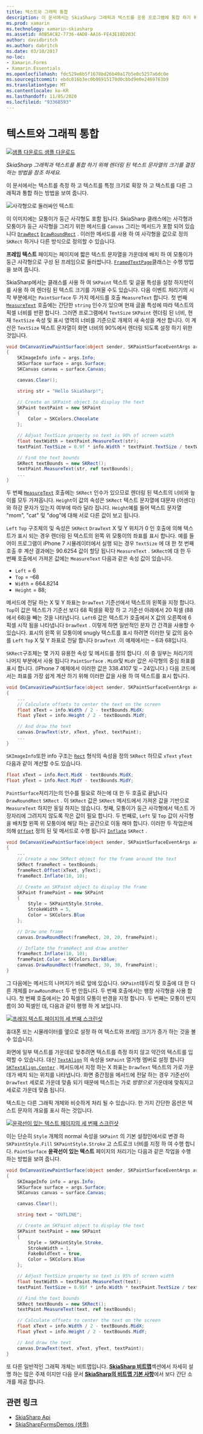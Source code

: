 ```yaml
---
title: 텍스트와 그래픽 통합
description: 이 문서에서는 SkiaSharp 그래픽과 텍스트를 응용 프로그램에 통합 하기 위해 렌더링 된 텍스트 문자열의 크기를 결정 하는 방법을 설명 하 Xamarin.Forms 고 샘플 코드를 사용 하 여이를 보여 줍니다.
ms.prod: xamarin
ms.technology: xamarin-skiasharp
ms.assetid: A0B5AC82-7736-4AD8-AA16-FE43E18D203C
author: davidbritch
ms.author: dabritch
ms.date: 03/10/2017
no-loc:
- Xamarin.Forms
- Xamarin.Essentials
ms.openlocfilehash: fdc529e6b5f1678bd26b40a17b5e0c5257a6dc0e
ms.sourcegitcommit: ebdc016b3ec0b06915170d0cbbd9e0e2469763b9
ms.translationtype: MT
ms.contentlocale: ko-KR
ms.lasthandoff: 11/05/2020
ms.locfileid: "93368593"
---
```

# <a name="integrating-text-and-graphics"></a>텍스트와 그래픽 통합

[![샘플 다운로드](~/media/shared/download.png) 샘플 다운로드](/samples/xamarin/xamarin-forms-samples/skiasharpforms-demos)

_SkiaSharp 그래픽과 텍스트를 통합 하기 위해 렌더링 된 텍스트 문자열의 크기를 결정 하는 방법을 참조 하세요._

이 문서에서는 텍스트를 측정 하 고 텍스트를 특정 크기로 확장 하 고 텍스트를 다른 그래픽과 통합 하는 방법을 보여 줍니다.

![사각형으로 둘러싸인 텍스트](text-images/textandgraphicsexample.png)

이 이미지에는 모퉁이가 둥근 사각형도 포함 됩니다. SkiaSharp 클래스에는 사각형과 모퉁이가 둥근 사각형을 그리기 위한 메서드를 `Canvas` 그리는 메서드가 포함 되어 있습니다 [`DrawRect`](xref:SkiaSharp.SKCanvas.DrawRect*) [`DrawRoundRect`](xref:SkiaSharp.SKCanvas.DrawRoundRect*) . 이러한 메서드를 사용 하 여 사각형을 값으로 정의 `SKRect` 하거나 다른 방식으로 정의할 수 있습니다.

**프레임 텍스트** 페이지는 페이지에 짧은 텍스트 문자열을 가운데에 배치 하 여 모퉁이가 둥근 사각형으로 구성 된 프레임으로 둘러쌉니다. [`FramedTextPage`](https://github.com/xamarin/xamarin-forms-samples/blob/master/SkiaSharpForms/Demos/Demos/SkiaSharpFormsDemos/Basics/FramedTextPage.cs)클래스는 수행 방법을 보여 줍니다.

SkiaSharp에서는 클래스를 사용 하 여 `SKPaint` 텍스트 및 글꼴 특성을 설정 하지만이를 사용 하 여 렌더링 된 텍스트 크기를 가져올 수도 있습니다. 다음 이벤트 처리기의 시작 부분에서는 `PaintSurface` 두 가지 메서드를 호출 `MeasureText` 합니다. 첫 번째 [`MeasureText`](xref:SkiaSharp.SKPaint.MeasureText(System.String)) 호출에는 간단한 `string` 인수가 있으며 현재 글꼴 특성에 따라 텍스트의 픽셀 너비를 반환 합니다. 그러면 프로그램에서 `TextSize` `SKPaint` 렌더링 된 너비, 현재 `TextSize` 속성 및 표시 영역의 너비를 기준으로 개체의 새 속성을 계산 합니다. 이 계산은 `TextSize` 텍스트 문자열이 화면 너비의 90%에서 렌더링 되도록 설정 하기 위한 것입니다.

```csharp
void OnCanvasViewPaintSurface(object sender, SKPaintSurfaceEventArgs args)
{
    SKImageInfo info = args.Info;
    SKSurface surface = args.Surface;
    SKCanvas canvas = surface.Canvas;

    canvas.Clear();

    string str = "Hello SkiaSharp!";

    // Create an SKPaint object to display the text
    SKPaint textPaint = new SKPaint
    {
        Color = SKColors.Chocolate
    };

    // Adjust TextSize property so text is 90% of screen width
    float textWidth = textPaint.MeasureText(str);
    textPaint.TextSize = 0.9f * info.Width * textPaint.TextSize / textWidth;

    // Find the text bounds
    SKRect textBounds = new SKRect();
    textPaint.MeasureText(str, ref textBounds);
    ...
}
```

두 번째 [`MeasureText`](xref:SkiaSharp.SKPaint.MeasureText(System.String,SkiaSharp.SKRect@)) 호출에는 `SKRect` 인수가 있으므로 렌더링 된 텍스트의 너비와 높이를 모두 가져옵니다. `Height`이 값의 속성은 `SKRect` 텍스트 문자열에 대문자 (어센더)와 하강 문자가 있는지 여부에 따라 달라 집니다. `Height`예를 들어 텍스트 문자열 "mom", "cat" 및 "dog"에 대해 서로 다른 값이 보고 됩니다.

`Left` `Top` 구조체의 및 속성은 `SKRect` `DrawText` X 및 Y 위치가 0 인 호출에 의해 텍스트가 표시 되는 경우 렌더링 된 텍스트의 왼쪽 위 모퉁이의 좌표를 표시 합니다. 예를 들어이 프로그램이 iPhone 7 시뮬레이터에서 실행 되는 경우 `TextSize` 에 대 한 첫 번째 호출 후 계산 결과에는 90.6254 값이 할당 됩니다 `MeasureText` . `SKRect`에 대 한 두 번째 호출에서 가져온 값에는 `MeasureText` 다음과 같은 속성 값이 있습니다.

- `Left` = 6
- `Top` = &ndash;68
- `Width` = 664.8214
- `Height` = 88;

메서드에 전달 하는 X 및 Y 좌표는 `DrawText` 기준선에서 텍스트의 왼쪽을 지정 합니다. `Top`이 값은 텍스트가 기준선 보다 68 픽셀을 확장 하 고 기준선 아래에서 20 픽셀 (88에서 68)을 빼는 것을 나타냅니다. `Left`6 값은 텍스트가 호출에서 X 값의 오른쪽에 6 픽셀 시작 됨을 나타냅니다 `DrawText` . 이렇게 하면 일반적인 문자 간 간격을 사용할 수 있습니다. 표시의 왼쪽 위 모퉁이에 snugly 텍스트를 표시 하려면 이러한 및 값의 음수를 `Left` `Top` X 및 Y 좌표로 전달 합니다 `DrawText` .이 예제에서는 &ndash; 6과 68입니다.

`SKRect`구조체는 몇 가지 유용한 속성 및 메서드를 정의 합니다 .이 중 일부는 처리기의 나머지 부분에서 사용 됩니다 `PaintSurface` . `MidX`및 `MidY` 값은 사각형의 중심 좌표를 표시 합니다. (IPhone 7 예제에서 이러한 값은 338.4107 및 &ndash; 24입니다.) 다음 코드에서는 좌표를 가장 쉽게 계산 하기 위해 이러한 값을 사용 하 여 텍스트를 표시 합니다.

```csharp
void OnCanvasViewPaintSurface(object sender, SKPaintSurfaceEventArgs args)
{
    ...
    // Calculate offsets to center the text on the screen
    float xText = info.Width / 2 - textBounds.MidX;
    float yText = info.Height / 2 - textBounds.MidY;

    // And draw the text
    canvas.DrawText(str, xText, yText, textPaint);
    ...
}
```

`SKImageInfo`또한 info 구조는 [`Rect`](xref:SkiaSharp.SKImageInfo.Rect) 형식의 속성을 정의 `SKRect` 하므로 `xText` `yText` 다음과 같이 계산할 수도 있습니다.

```csharp
float xText = info.Rect.MidX - textBounds.MidX;
float yText = info.Rect.MidY - textBounds.MidY;
```

`PaintSurface`처리기는의 인수를 필요로 하는에 대 한 두 호출로 끝납니다 `DrawRoundRect` `SKRect` . 이 `SKRect` 값은 `SKRect` 메서드에서 가져온 값을 기반으로 `MeasureText` 하지만 동일 하지는 않습니다. 첫째, 모퉁이가 둥근 사각형에서 텍스트 가장자리에 그려지지 않도록 작은 값이 필요 합니다. 두 번째로, `Left` 및 `Top` 값이 사각형을 배치할 왼쪽 위 모퉁이에 해당 하는 공간으로 이동 해야 합니다. 이러한 두 작업은에 의해 [`Offset`](xref:SkiaSharp.SKRect.Offset*) 정의 된 및 메서드로 수행 됩니다 [`Inflate`](xref:SkiaSharp.SKRect.Inflate*) `SKRect` .

```csharp
void OnCanvasViewPaintSurface(object sender, SKPaintSurfaceEventArgs args)
{
    ...
    // Create a new SKRect object for the frame around the text
    SKRect frameRect = textBounds;
    frameRect.Offset(xText, yText);
    frameRect.Inflate(10, 10);

    // Create an SKPaint object to display the frame
    SKPaint framePaint = new SKPaint
    {
        Style = SKPaintStyle.Stroke,
        StrokeWidth = 5,
        Color = SKColors.Blue
    };

    // Draw one frame
    canvas.DrawRoundRect(frameRect, 20, 20, framePaint);

    // Inflate the frameRect and draw another
    frameRect.Inflate(10, 10);
    framePaint.Color = SKColors.DarkBlue;
    canvas.DrawRoundRect(frameRect, 30, 30, framePaint);
}
```

그 다음에는 메서드의 나머지가 바로 앞에 있습니다. `SKPaint`테두리 및 호출에 대 한 다른 개체를 `DrawRoundRect` 두 번 만듭니다. 두 번째 호출에서는 팽창 사각형을 사용 합니다. 첫 번째 호출에서는 20 픽셀의 모퉁이 반경을 지정 합니다. 두 번째는 모퉁이 반지름이 30 픽셀인 데, 다음과 같이 평행 하 게 보입니다.

 [![프레임 텍스트 페이지의 세 번째 스크린샷](text-images/framedtext-small.png)](text-images/framedtext-large.png#lightbox "프레임 텍스트 페이지의 세 번째 스크린샷")

휴대폰 또는 시뮬레이터를 옆으로 설정 하 여 텍스트와 프레임 크기가 증가 하는 것을 볼 수 있습니다.

화면에 일부 텍스트를 가운데로 맞추려면 텍스트를 측정 하지 않고 약간의 텍스트를 입력할 수 있습니다. 대신 [`TextAlign`](xref:SkiaSharp.SKPaint.TextAlign) 의 속성을 `SKPaint` 열거형 멤버로 설정 합니다 [`SKTextAlign.Center`](xref:SkiaSharp.SKTextAlign) . 메서드에서 지정 하는 X 좌표는 `DrawText` 텍스트의 가로 가운데가 배치 되는 위치를 나타냅니다. 화면 중간점을 메서드에 전달 하는 경우 기준선이 `DrawText` 세로로 가운데 맞춤 되기 때문에 텍스트는 가로 *방향으로* 가운데에 맞춰지고 세로로 가운데 맞춤 됩니다.

텍스트는 다른 그래픽 개체와 비슷하게 처리 될 수 있습니다. 한 가지 간단한 옵션은 텍스트 문자의 개요를 표시 하는 것입니다.

[![윤곽선이 있는 텍스트 페이지의 세 번째 스크린샷](text-images/outlinedtext-small.png)](text-images/outlinedtext-large.png#lightbox "윤곽선이 있는 텍스트 페이지의 세 번째 스크린샷")

이는 단순히 `Style` 개체의 normal 속성을 `SKPaint` 의 기본 설정인에서로 변경 하 `SKPaintStyle.Fill` `SKPaintStyle.Stroke` 고 스트로크 너비를 지정 하 여 수행 합니다. `PaintSurface` **윤곽선이 있는 텍스트** 페이지의 처리기는 다음과 같은 작업을 수행 하는 방법을 보여 줍니다.

```csharp
void OnCanvasViewPaintSurface(object sender, SKPaintSurfaceEventArgs args)
{
    SKImageInfo info = args.Info;
    SKSurface surface = args.Surface;
    SKCanvas canvas = surface.Canvas;

    canvas.Clear();

    string text = "OUTLINE";

    // Create an SKPaint object to display the text
    SKPaint textPaint = new SKPaint
    {
        Style = SKPaintStyle.Stroke,
        StrokeWidth = 1,
        FakeBoldText = true,
        Color = SKColors.Blue
    };

    // Adjust TextSize property so text is 95% of screen width
    float textWidth = textPaint.MeasureText(text);
    textPaint.TextSize = 0.95f * info.Width * textPaint.TextSize / textWidth;

    // Find the text bounds
    SKRect textBounds = new SKRect();
    textPaint.MeasureText(text, ref textBounds);

    // Calculate offsets to center the text on the screen
    float xText = info.Width / 2 - textBounds.MidX;
    float yText = info.Height / 2 - textBounds.MidY;

    // And draw the text
    canvas.DrawText(text, xText, yText, textPaint);
}
```

또 다른 일반적인 그래픽 개체는 비트맵입니다. [**SkiaSharp 비트맵**](../bitmaps/index.md)섹션에서 자세히 설명 하는 많은 주제 이지만 다음 문서 [**SkiaSharp의 비트맵 기본 사항**](bitmaps.md)에서 보다 간단 소개를 제공 합니다.

## <a name="related-links"></a>관련 링크

- [SkiaSharp Api](/dotnet/api/skiasharp)
- [SkiaSharpFormsDemos (샘플)](/samples/xamarin/xamarin-forms-samples/skiasharpforms-demos)